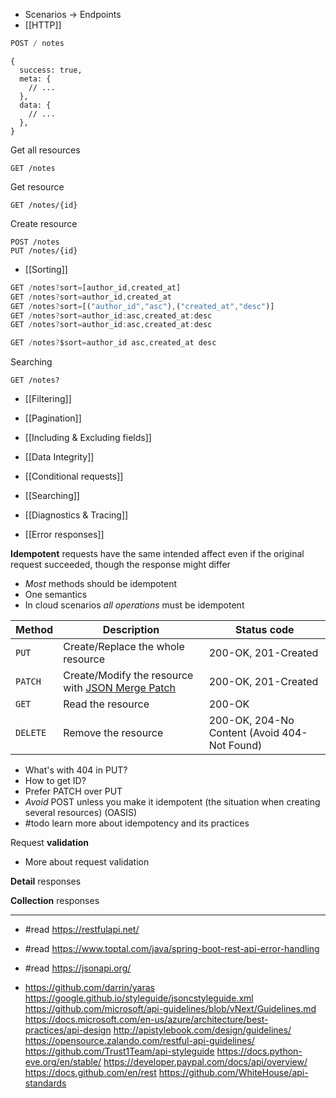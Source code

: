 - Scenarios -> Endpoints
- [[HTTP]]

```js
POST / notes
```

```json5
{
  success: true,
  meta: {
    // ...
  },
  data: {
    // ...
  },
}
```

Get all resources

    GET /notes

Get resource

    GET /notes/{id}

Create resource

    POST /notes
    PUT /notes/{id}

- [[Sorting]]

```js
GET /notes?sort=[author_id,created_at]
GET /notes?sort=author_id,created_at
GET /notes?sort=[("author_id","asc"),("created_at","desc")]
GET /notes?sort=author_id:asc,created_at:desc
GET /notes?sort=author_id:asc,created_at:desc

GET /notes?$sort=author_id asc,created_at desc
```

Searching

```
GET /notes?
```

- [[Filtering]]
- [[Pagination]]
- [[Including & Excluding fields]]
- [[Data Integrity]]
- [[Conditional requests]]
- [[Searching]]
- [[Diagnostics & Tracing]]

- [[Error responses]]

**Idempotent** requests have the same intended affect even if the original request succeeded, though the response might differ

- _Most_ methods should be idempotent
- One semantics
- In cloud scenarios _all operations_ must be idempotent

| Method   | Description                                                                                                 | Status code                                  |
| -------- | ----------------------------------------------------------------------------------------------------------- | -------------------------------------------- |
| `PUT`    | Create/Replace the whole resource                                                                           | 200-OK, 201-Created                          |
| `PATCH`  | Create/Modify the resource with [JSON Merge Patch](https://datatracker.ietf.org/doc/html/rfc7386#section-3) | 200-OK, 201-Created                          |
| `GET`    | Read the resource                                                                                           | 200-OK                                       |
| `DELETE` | Remove the resource                                                                                         | 200-OK, 204-No Content (Avoid 404-Not Found) |

- What's with 404 in PUT?
- How to get ID?
- Prefer PATCH over PUT
- _Avoid_ POST unless you make it idempotent (the situation when creating several resources) (OASIS)
- #todo learn more about idempotency and its practices

Request **validation**

- More about request validation

**Detail** responses

**Collection** responses

---

- #read https://restfulapi.net/
- #read https://www.toptal.com/java/spring-boot-rest-api-error-handling
- #read https://jsonapi.org/

- https://github.com/darrin/yaras
  https://google.github.io/styleguide/jsoncstyleguide.xml
  https://github.com/microsoft/api-guidelines/blob/vNext/Guidelines.md
  https://docs.microsoft.com/en-us/azure/architecture/best-practices/api-design
  http://apistylebook.com/design/guidelines/
  https://opensource.zalando.com/restful-api-guidelines/
  https://github.com/Trust1Team/api-styleguide
  https://docs.python-eve.org/en/stable/
  https://developer.paypal.com/docs/api/overview/
  https://docs.github.com/en/rest
  https://github.com/WhiteHouse/api-standards
